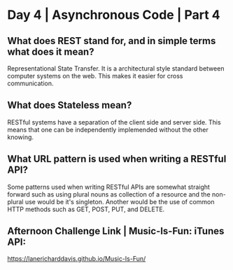 # Day 4 | Asynchronous Code | Part 4

## What does REST stand for, and in simple terms what does it mean?
Representational State Transfer.  It is a architectural style standard between computer systems on the web.  This makes it easier for cross communication.  
## What does Stateless mean?
RESTful systems have a separation of the client side and server side.  This means that one can be independently implemended without the other knowing.

## What URL pattern is used when writing a RESTful API?
Some patterns used when writing RESTful APIs are somewhat straight forward such as using plural nouns as collection of a resource and the non-plural use would be it's singleton.  Another would be the use of common HTTP methods such as GET, POST, PUT, and DELETE.

## Afternoon Challenge Link  |  Music-Is-Fun: iTunes API:
https://lanericharddavis.github.io/Music-Is-Fun/